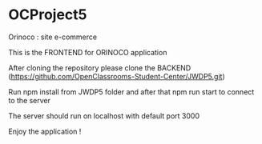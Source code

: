 # OCProject5
Orinoco : site e-commerce

This is the FRONTEND for ORINOCO application

After cloning the repository please clone the BACKEND  (https://github.com/OpenClassrooms-Student-Center/JWDP5.git)

Run npm install from JWDP5 folder and after that npm run start to connect to the server

The server should run on localhost with default port 3000

Enjoy the application !
